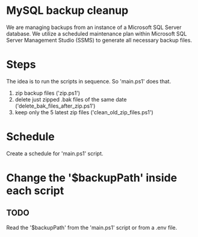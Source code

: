 # MySQL backup cleanup

We are managing backups from an instance of a Microsoft SQL Server database.
We utilize a scheduled maintenance plan within Microsoft SQL Server Management Studio (SSMS) to generate all necessary backup files.

# Steps

The idea is to run the scripts in sequence. So 'main.ps1' does that.

1. zip backup files ('zip.ps1')
2. delete just zipped .bak files of the same date ('delete_bak_files_after_zip.ps1')
3. keep only the 5 latest zip files ('clean_old_zip_files.ps1')

# Schedule

Create a schedule for 'main.ps1' script.

# Change the '$backupPath' inside each script

## TODO 
Read the '$backupPath' from the 'main.ps1' script or from a .env file.
